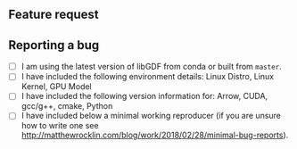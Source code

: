 <!--

Thanks for opening an issue! To help the libGDF team handle your information
efficiently, please first ensure that there is no other issue present that
already describes the issue you have
(search at https://github.com/gpuopenanalytics/libgdf/issues?&q=is%3Aissue).

If there is no issue present please jump to a section below and delete the
irrelevant one depending on whether you are:

 * Making a feature request.
 * Reporting a bug.

For more general "how do I do X?" type questions, please speak visit
http://gpuopenanalytics.com/#/COMMUNITY for links to Slack and Google
Groups.

-->

## Feature request

<!--

Please include details of the feature you would like to see, why you would
like to see it/the use case

-->

## Reporting a bug

<!--

Before submitting a bug report please ensure that you can check off these boxes:

-->

- [ ] I am using the latest version of libGDF from conda or built from `master`.
- [ ] I have included the following environment details:
      Linux Distro, Linux Kernel, GPU Model
- [ ] I have included the following version information for:
      Arrow, CUDA, gcc/g++, cmake, Python
- [ ] I have included below a minimal working reproducer (if you are unsure how
 to write one see http://matthewrocklin.com/blog/work/2018/02/28/minimal-bug-reports).

<!--

Please include details of the bug here, including, if applicable, what you
expected to happen!

-->
